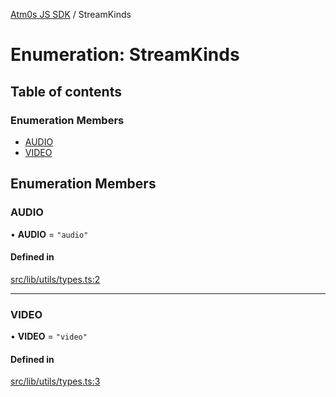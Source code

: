 [Atm0s JS SDK](../README.md) / StreamKinds

# Enumeration: StreamKinds

## Table of contents

### Enumeration Members

- [AUDIO](StreamKinds.md#audio)
- [VIDEO](StreamKinds.md#video)

## Enumeration Members

### AUDIO

• **AUDIO** = ``"audio"``

#### Defined in

[src/lib/utils/types.ts:2](https://github.com/8xFF/media-sdk-js/blob/42072f0/src/lib/utils/types.ts#L2)

___

### VIDEO

• **VIDEO** = ``"video"``

#### Defined in

[src/lib/utils/types.ts:3](https://github.com/8xFF/media-sdk-js/blob/42072f0/src/lib/utils/types.ts#L3)
